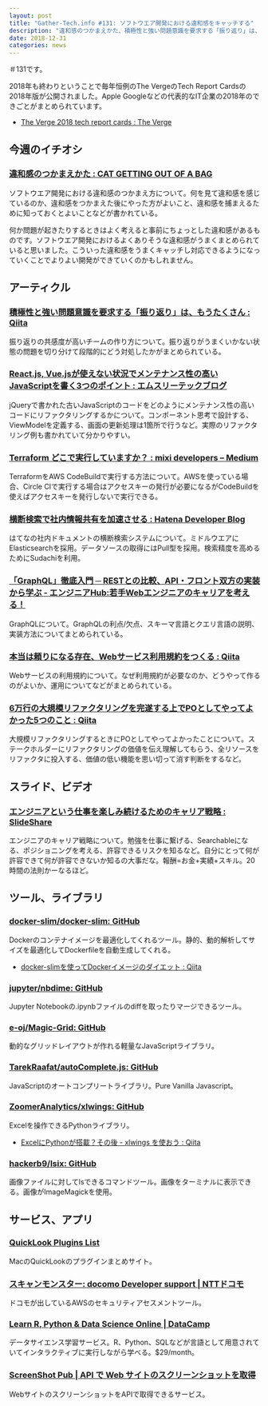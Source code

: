 ```yaml
---
layout: post
title: "Gather-Tech.info #131: ソフトウエア開発における違和感をキャッチする"
description: "違和感のつかまえかた、積極性と強い問題意識を要求する「振り返り」は、もうたくさん、エンジニアという仕事を楽しみ続けるためのキャリア戦略 など"
date: 2018-12-31
categories: news
---
```


＃131です。

2018年も終わりということで毎年恒例のThe VergeのTech Report Cardsの2018年版が公開されました。Apple Googleなどの代表的なIT企業の2018年のできごとがまとめられています。

- [The Verge 2018 tech report cards : The Verge](https://www.theverge.com/2018/12/28/18152942/2018-tech-recap-facebook-google-microsoft-twitter-amazon)

## 今週のイチオシ

### [違和感のつかまえかた : CAT GETTING OUT OF A BAG](http://miwa719.hatenablog.com/entry/daily20181224)

ソフトウエア開発における違和感のつかまえ方について。何を見て違和感を感じているのか、違和感をつかまえた後にやった方がよいこと、違和感を捕まえるために知っておくとよいことなどが書かれている。

何か問題が起きたりするときはよく考えると事前にちょっとした違和感があるものです。ソフトウエア開発におけるよくありそうな違和感がうまくまとめられていると思いました。こういった違和感をうまくキャッチし対応できるようになっていくことでよりよい開発ができていくのかもしれません。

## アーティクル

### [積極性と強い問題意識を要求する「振り返り」は、もうたくさん : Qiita](https://qiita.com/otktko/items/d1904cb8db3ed3446019)

振り返りの共感度が高いチームの作り方について。振り返りがうまくいかない状態の問題を切り分けて段階的にどう対処したかがまとめられている。

### [React.js, Vue.jsが使えない状況でメンテナンス性の高いJavaScriptを書く3つのポイント : エムスリーテックブログ](https://www.m3tech.blog/entry/js_3_point)

jQueryで書かれた古いJavaScriptのコードをどのようにメンテナンス性の高いコードにリファクタリングするかについて。コンポーネント思考で設計する、ViewModelを定義する、画面の更新処理は1箇所で行うなど。実際のリファクタリング例も書かれていて分かりやすい。

### [Terraform どこで実行していますか？ : mixi developers – Medium](https://medium.com/mixi-developers/terraform-on-aws-codebuild-44dda951fead)

TerraformをAWS CodeBuildで実行する方法について。AWSを使っている場合、Circle CIで実行する場合はアクセスキーの発行が必要になるがCodeBuildを使えばアクセスキーを発行しないで実行できる。

### [横断検索で社内情報共有を加速させる : Hatena Developer Blog](http://developer.hatenastaff.com/entry/2018/12/24/130000)

はてなの社内ドキュメントの横断検索システムについて。ミドルウエアにElasticsearchを採用。データソースの取得にはPull型を採用。検索精度を高めるためにSudachiを利用。

### [「GraphQL」徹底入門 ─ RESTとの比較、API・フロント双方の実装から学ぶ - エンジニアHub:若手Webエンジニアのキャリアを考える！](https://employment.en-japan.com/engineerhub/entry/2018/12/26/103000)

GraphQLについて。GraphQLの利点/欠点、スキーマ言語とクエリ言語の説明、実装方法についてまとめられている。

### [本当は頼りになる存在、Webサービス利用規約をつくる : Qiita](https://qiita.com/shiraco/items/df4647ae25cc4babf49b)

Webサービスの利用規約について。なぜ利用規約が必要なのか、どうやって作るのがよいか、運用についてなどがまとめられている。

### [6万行の大規模リファクタリングを完遂する上でPOとしてやってよかった5つのこと : Qiita](https://qiita.com/shiba_319/items/7bf15c4b54285cca3a8f)

大規模リファクタリングするときにPOとしてやってよかったことについて。ステークホルダーにリファクタリングの価値を伝え理解してもらう、全リソースをリファクタに投入する、価値の低い機能を思い切って消す判断をするなど。

## スライド、ビデオ

### [エンジニアという仕事を楽しみ続けるためのキャリア戦略 : SlideShare](https://www.slideshare.net/t26v0748/ss-126666101)

エンジニアのキャリア戦略について。勉強を仕事に繋げる、Searchableになる、ポジショニングを考える、許容できるリスクを知るなど。自分にとって何が許容できて何が許容できないか知るの大事だな。報酬=お金+実績+スキル。20時間の法則かーなるほど。

## ツール、ライブラリ

### [docker-slim/docker-slim: GitHub](https://github.com/docker-slim/docker-slim)

Dockerのコンテナイメージを最適化してくれるツール。静的、動的解析してサイズを最適化してDockerfileを自動生成してくれる。

- [docker-slimを使ってDockerイメージのダイエット : Qiita](https://qiita.com/ryuichi1208/items/c96d39a57e11d54f02bf)

### [jupyter/nbdime: GitHub](https://github.com/jupyter/nbdime)

Jupyter Notebookの.ipynbファイルのdiffを取ったりマージできるツール。

### [e-oj/Magic-Grid: GitHub](https://github.com/e-oj/Magic-Grid)

動的なグリッドレイアウトが作れる軽量なJavaScriptライブラリ。

### [TarekRaafat/autoComplete.js: GitHub](https://github.com/TarekRaafat/autoComplete.js)

JavaScriptのオートコンプリートライブラリ。Pure Vanilla Javascript。

### [ZoomerAnalytics/xlwings: GitHub](https://github.com/ZoomerAnalytics/xlwings)

Excelを操作できるPythonライブラリ。

- [ExcelにPythonが搭載？その後 - xlwings を使おう : Qiita](https://qiita.com/yniji/items/b38bc312e860027108ac)

### [hackerb9/lsix: GitHub](https://github.com/hackerb9/lsix)

画像ファイルに対してlsできるコマンドツール。画像をターミナルに表示できる。画像がImageMagickを使用。

## サービス、アプリ

### [QuickLook Plugins List](http://www.quicklookplugins.com/)

MacのQuickLookのプラグインまとめサイト。

### [スキャンモンスター: docomo Developer support | NTTドコモ](https://dev.smt.docomo.ne.jp/?p=common_page&p_name=scanmonster)

ドコモが出しているAWSのセキュリティアセスメントツール。

### [Learn R, Python & Data Science Online | DataCamp](https://www.datacamp.com/)

データサイエンス学習サービス。R、Python、SQLなどが言語として用意されていてインタラクティブに実行しながら学べる。$29/month。

### [ScreenShot Pub | API で Web サイトのスクリーンショットを取得](https://screenshot.pub/)

WebサイトのスクリーンショットをAPIで取得できるサービス。
